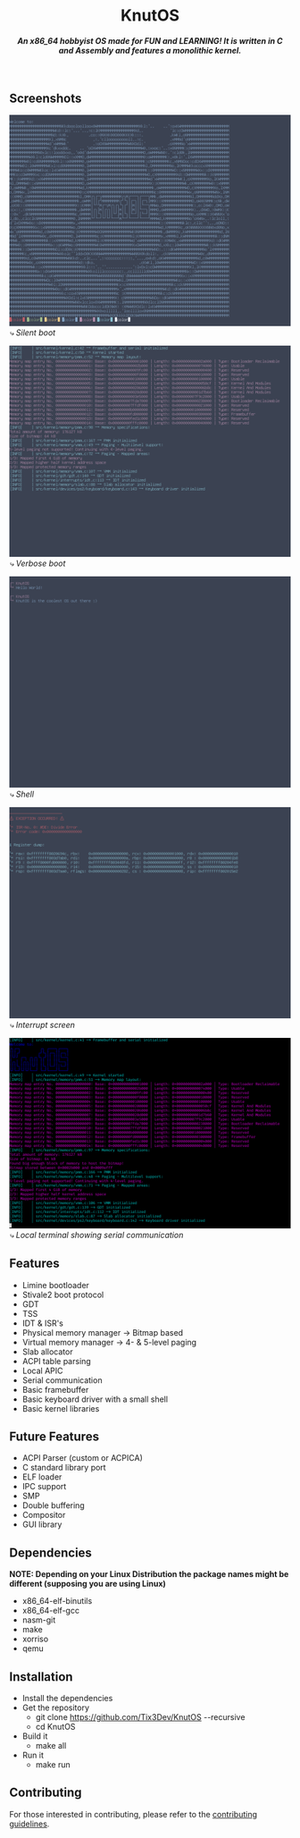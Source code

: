 <div align="center">

# KnutOS

#### _An x86_64 hobbyist OS made for FUN and LEARNING! It is written in C and Assembly and features a monolithic kernel._

</div><br/>

## Screenshots

<img src="https://github.com/Tix3Dev/KnutOS/blob/main/screenshots/KnutOS%20silent%20boot.png"> </a>
*⤷ Silent boot*

<img src="https://github.com/Tix3Dev/KnutOS/blob/main/screenshots/KnutOS%20verbose%20boot.png"> </a>
*⤷ Verbose boot*

<img src="https://github.com/Tix3Dev/KnutOS/blob/main/screenshots/KnutOS%20shell.png"> </a>
*⤷ Shell*

<img src="https://github.com/Tix3Dev/KnutOS/blob/main/screenshots/KnutOS%20interrupt%20screen.png"> </a>
*⤷ Interrupt screen*

<img src="https://github.com/Tix3Dev/KnutOS/blob/main/screenshots/KnutOS%20serial%20communication.png"> </a>
*⤷ Local terminal showing serial communication*

## Features

- Limine bootloader
- Stivale2 boot protocol
- GDT
- TSS
- IDT & ISR's
- Physical memory manager -> Bitmap based
- Virtual memory manager -> 4- & 5-level paging
- Slab allocator
- ACPI table parsing
- Local APIC
- Serial communication
- Basic framebuffer
- Basic keyboard driver with a small shell
- Basic kernel libraries

## Future Features

- ACPI Parser (custom or ACPICA)
- C standard library port
- ELF loader
- IPC support
- SMP
- Double buffering
- Compositor
- GUI library

## Dependencies

**NOTE: Depending on your Linux Distribution the package names might be different (supposing you are using Linux)**

- x86_64-elf-binutils
- x86_64-elf-gcc
- nasm-git
- make
- xorriso
- qemu

## Installation

- Install the dependencies
- Get the repository
  - git clone https://github.com/Tix3Dev/KnutOS --recursive
  - cd KnutOS
- Build it
  - make all
- Run it
  - make run

## Contributing

For those interested in contributing, please refer to the [contributing guidelines](https://github.com/Tix3Dev/KnutOS/blob/main/CONTRIBUTING.md).
